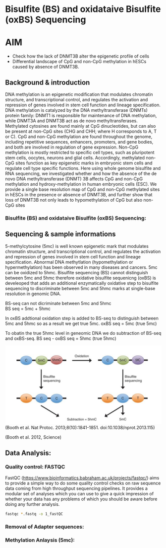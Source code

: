 # Bisulfite (BS) and oxidataive Bisulfite (oxBS) Sequencing

# AIM

* Check how the lack of DNMT3B alter the epigenetic profile of cells
* Differential landscape of CpG and non-CpG methylation in hESCs caused by absence of DNMT3B. 

## Background & introduction

DNA methylation is an epigenetic modification that modulates chromatin structure, and transcriptional control, and regulates the activation and repression of genes involved in stem cell function and lineage specification. DNA methylation is catalyzed by the DNA methyltransferase (DNMTs) protein family: DNMT1 is responsible for maintenance of DNA methylation, while DNMT3A and DNMT3B act as de novo methyltransferases. Methylated cytosines are found mainly at CpG dinucleotides, but can also be present at non-CpG sites (CHG and CHH; where H corresponds to A, T or C). CpG and non-CpG methylation are found throughout the genome, including repetitive sequences, enhancers, promoters, and gene bodies, and both are involved in regulation of gene expression. Non-CpG methylation is mostly restricted to specific cell types, such as pluripotent stem cells, oocytes, neurons and glial cells. Accordingly, methylated non-CpG sites function as key epigenetic marks in embryonic stem cells and regulate cell type specific functions. Here using whole genome bisulfite and RNA sequencing, we investigated whether and how the absence of the de novo DNA methyltransferase (DNMT) 3B affects CpG and non-CpG methylation and hydroxy-methylation in human embryonic cells (ESC). We provide a single base resolution map of CpG and non-CpG methylated sites in hESCs in the presence or absence of DNMT3B, and further show that loss of DNMT3B not only leads to hypomethylation of CpG but also non-CpG sites


### Bisulfite (BS) and oxidataive Bisulfite (oxBS) Sequencing:


## Sequencing & sample informations

5-methylcytosine (5mc) is well known epigenetic mark that modulates chromatin structure, and transcriptional control, and regulates the activation and repression of genes involved in stem cell function and lineage specification. Abnormal DNA methytlation (hypomethylation or hypermethylation) has been observed in many diseases and cancers. 5mc can be oxidized to 5hmc. Bisulfite sequencing (BS) cannot distinguish between 5mc and 5hmc therefore oxidative bisulfite sequenicng (oxBS) is develeoped that adds an additional enzymatically oxidative step to bisulfite sequencing to discriminate between 5mc and 5hmc marks at single-base resolution in genomic DNA. 

BS-seq can not dicriminate between 5mc and 5hmc  
BS seq = 5mc + 5hmc

In oxBS addtional oxidation step is added to BS-seq to distinguish between 5mc and 5hmc so as a result we get true 5mc.
oxBS seq = 5mc (true 5mc)

To obatin the true 5hmc level in geneomic DNA we do subtraction of BS-seq and oxBS-seq.
BS seq - oxBS seq = 5hmc (true 5hmc)

![booth_et_al](https://github.com/Adnanhashim/BS_OxBS/blob/master/Booth_et_al.png)
(Booth et al. Nat Protoc. 2013;8(10):1841-1851. doi:10.1038/nprot.2013.115)




(Booth et al. 2012, Science)





## Data Analysis:

### Quality control: FASTQC

FastQC (https://www.bioinformatics.babraham.ac.uk/projects/fastqc/) aims to provide a simple way to do some quality control checks on raw sequence data coming from high throughput sequencing pipelines. It provides a modular set of analyses which you can use to give a quick impression of whether your data has any problems of which you should be aware before doing any further analysis.

```bash
fastqc *.fastq -o 1_fastQC
```

### Removal of Adapter sequences: 

### Methylation Anlaysis (5mc):

